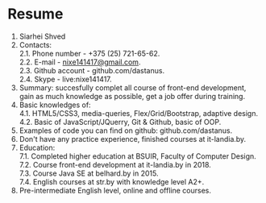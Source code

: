 ﻿# Resume  
1. Siarhei Shved  
2. Contacts:   
  2.1. Phone number - +375 (25) 721-65-62.    
  2.2. E-mail - nixe141417@gmail.com.    
  2.3. Github account - github.com/dastanus.    
  2.4. Skype - live:nixe141417.
3. Summary: succesfully complet all course of front-end development, gain as much knowledge as possible, get a job offer during training. 
4. Basic knowledges of:    
  4.1. HTML5/CSS3, media-queries, Flex/Grid/Bootstrap, adaptive design.    
  4.2. Basic of JavaScript/JQuerry, Git & Github, basic of OOP.
5. Examples of code you can find on github: github.com/dastanus.  
6. Don't have any practice experience, finished courses at it-landia.by.  
7. Education:    
  7.1. Completed higher education at BSUIR, Faculty of Computer Design.    
  7.2. Course front-end development at it-landia.by in 2018.    
  7.3. Course Java SE at belhard.by in 2015.    
  7.4. English courses at str.by with knowledge level A2+.  
8. Pre-intermediate English level, online and offline courses.
